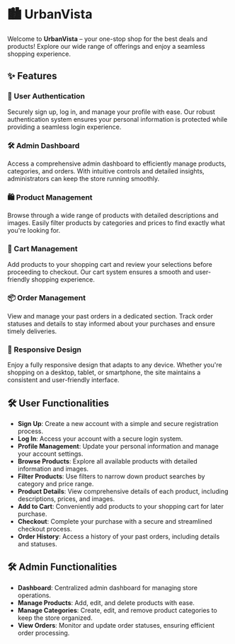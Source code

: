 # 🏙️ UrbanVista

Welcome to **UrbanVista** – your one-stop shop for the best deals and products! Explore our wide range of offerings and enjoy a seamless shopping experience.

## ✨ Features

### 👤 User Authentication
Securely sign up, log in, and manage your profile with ease. Our robust authentication system ensures your personal information is protected while providing a seamless login experience.

### 🛠️ Admin Dashboard
Access a comprehensive admin dashboard to efficiently manage products, categories, and orders. With intuitive controls and detailed insights, administrators can keep the store running smoothly.

### 🛍️ Product Management
Browse through a wide range of products with detailed descriptions and images. Easily filter products by categories and prices to find exactly what you're looking for.

### 🛒 Cart Management
Add products to your shopping cart and review your selections before proceeding to checkout. Our cart system ensures a smooth and user-friendly shopping experience.

### 📦 Order Management
View and manage your past orders in a dedicated section. Track order statuses and details to stay informed about your purchases and ensure timely deliveries.

### 📱 Responsive Design
Enjoy a fully responsive design that adapts to any device. Whether you're shopping on a desktop, tablet, or smartphone, the site maintains a consistent and user-friendly interface.

## 🛠️ User Functionalities

- **Sign Up**: Create a new account with a simple and secure registration process.
- **Log In**: Access your account with a secure login system.
- **Profile Management**: Update your personal information and manage your account settings.
- **Browse Products**: Explore all available products with detailed information and images.
- **Filter Products**: Use filters to narrow down product searches by category and price range.
- **Product Details**: View comprehensive details of each product, including descriptions, prices, and images.
- **Add to Cart**: Conveniently add products to your shopping cart for later purchase.
- **Checkout**: Complete your purchase with a secure and streamlined checkout process.
- **Order History**: Access a history of your past orders, including details and statuses.

## 🛠️ Admin Functionalities

- **Dashboard**: Centralized admin dashboard for managing store operations.
- **Manage Products**: Add, edit, and delete products with ease.
- **Manage Categories**: Create, edit, and remove product categories to keep the store organized.
- **View Orders**: Monitor and update order statuses, ensuring efficient order processing.
